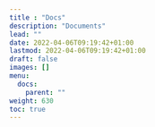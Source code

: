 ```yaml
---
title : "Docs"
description: "Documents"
lead: ""
date: 2022-04-06T09:19:42+01:00
lastmod: 2022-04-06T09:19:42+01:00
draft: false
images: []
menu:
  docs:
    parent: ""
weight: 630
toc: true
---
```

